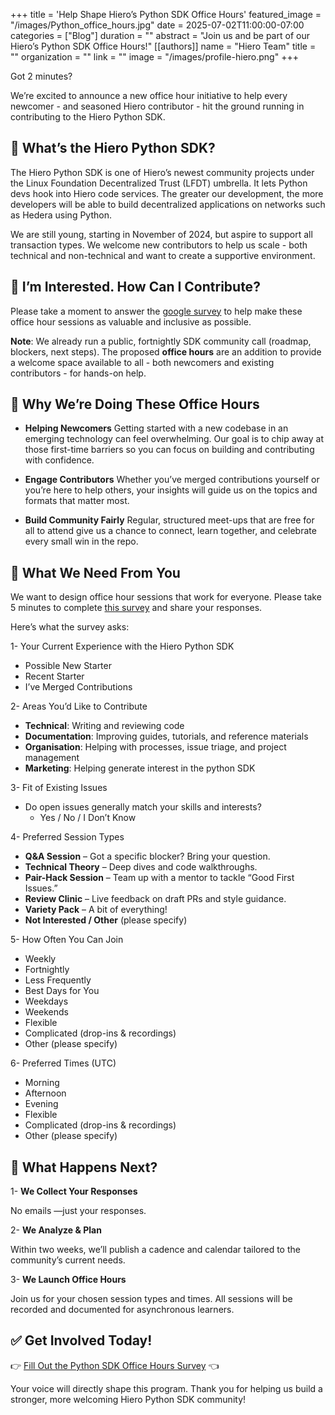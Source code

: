 +++
title = 'Help Shape Hiero’s Python SDK Office Hours'
featured_image = "/images/Python_office_hours.jpg"
date = 2025-07-02T11:00:00-07:00
categories = ["Blog"]
duration = ""
abstract = "Join us and be part of our Hiero’s Python SDK Office Hours!"
[[authors]]
name = "Hiero Team"
title = ""
organization = ""
link = ""
image = "/images/profile-hiero.png"
+++

Got 2 minutes?

We’re excited to announce a new office hour initiative to help every newcomer - and seasoned Hiero contributor - hit the ground running in contributing to the Hiero Python SDK.

## 📣 What’s the Hiero Python SDK?

The Hiero Python SDK is one of Hiero’s newest community projects under the Linux Foundation Decentralized Trust (LFDT) umbrella. It lets Python devs hook into Hiero code services. The greater our development, the more developers will be able to build decentralized applications on networks such as Hedera using Python.

We are still young, starting in November of 2024, but aspire to support all transaction types. We welcome new contributors to help us scale - both technical and non-technical and want to create a supportive environment.

## 📝 I’m Interested. How Can I Contribute?

Please take a moment to answer the [google survey](https://forms.gle/87upMwvzkWAto2AE8) to help make these office hour sessions as valuable and inclusive as possible.

**Note**: We already run a public, fortnightly SDK community call (roadmap, blockers, next steps). The proposed **office hours** are an addition to provide a welcome space available to all - both newcomers and existing contributors - for hands-on help.

## 📅 Why We’re Doing These Office Hours

- **Helping Newcomers**
Getting started with a new codebase in an emerging technology can feel overwhelming. Our goal is to chip away at those first-time barriers so you can focus on building and contributing with confidence.


- **Engage Contributors**
Whether you’ve merged contributions yourself or you’re here to help others, your insights will guide us on the topics and formats that matter most.


- **Build Community Fairly**
Regular, structured meet-ups that are free for all to attend give us a chance to connect, learn together, and celebrate every small win in the repo.


## 📝 What We Need From You

We want to design office hour sessions that work for everyone. Please take 5 minutes to complete [this survey](https://forms.gle/87upMwvzkWAto2AE8) and share your responses.

Here’s what the survey asks:

1- Your Current Experience with the Hiero Python SDK
  - Possible New Starter
  - Recent Starter
  - I’ve Merged Contributions

2- Areas You’d Like to Contribute
  - **Technical**: Writing and reviewing code
  - **Documentation**: Improving guides, tutorials, and reference materials
  - **Organisation**: Helping with processes, issue triage, and project management
  - **Marketing**: Helping generate interest in the python SDK

3- Fit of Existing Issues
  - Do open issues generally match your skills and interests?
    - Yes / No / I Don’t Know

4- Preferred Session Types
  - **Q&A Session** – Got a specific blocker? Bring your question.
  - **Technical Theory** – Deep dives and code walkthroughs.
  - **Pair-Hack Session** – Team up with a mentor to tackle “Good First Issues.”
  - **Review Clinic** – Live feedback on draft PRs and style guidance.
  - **Variety Pack** – A bit of everything!
  - **Not Interested / Other** (please specify)

5- How Often You Can Join
  - Weekly
  - Fortnightly
  - Less Frequently
  - Best Days for You
  - Weekdays
  - Weekends
  - Flexible
  - Complicated (drop-ins & recordings)
  - Other (please specify)

6- Preferred Times (UTC)
  - Morning
  - Afternoon
  - Evening
  - Flexible
  - Complicated (drop-ins & recordings)
  - Other (please specify)

## 🧭 What Happens Next?

1- **We Collect Your Responses**

No emails —just your responses.


2- **We Analyze & Plan**

Within two weeks, we’ll publish a cadence and calendar tailored to the community’s current needs.


3- **We Launch Office Hours**

Join us for your chosen session types and times. All sessions will be recorded and documented for asynchronous learners.

## ✅ Get Involved Today!

👉 [Fill Out the Python SDK Office Hours Survey](https://forms.gle/87upMwvzkWAto2AE8) 👈

Your voice will directly shape this program. Thank you for helping us build a stronger, more welcoming Hiero Python SDK community!
